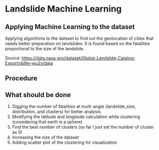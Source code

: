 # Landslide Machine Learning

## Applying Machine Learning to the dataset

Applying algorithms to the dataset to find out the geolocation of cities that needs better preparation on landslides. It is found based on the fatalities proportional to the size of the landslide.

Source: https://data.nasa.gov/dataset/Global-Landslide-Catalog-Export/dd9e-wu2v/data

## Procedure

## What should be done

1. Digging the number of fatalities at multi-angle (landslide_size, distribution, and clusters) for better analysis.
2. Modifying the latitude and longitude calculation while clustering (considering that earth is a sphere)
3. Find the best number of clusters (so far I just set the number of cluster as 5)
4. Increasing the size of the dataset
5. Adding scatter plot of the clustering for visualization
